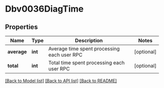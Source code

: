 # Dbv0036DiagTime

## Properties
Name | Type | Description | Notes
------------ | ------------- | ------------- | -------------
**average** | **int** | Average time spent processing each user RPC | [optional] 
**total** | **int** | Total time spent processing each user RPC | [optional] 

[[Back to Model list]](../README.md#documentation-for-models) [[Back to API list]](../README.md#documentation-for-api-endpoints) [[Back to README]](../README.md)


